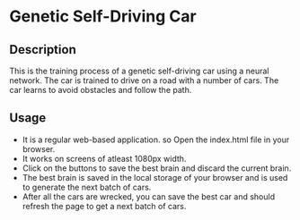 # Genetic Self-Driving Car

## Description

This is the training process of a genetic self-driving car using a neural network. The car is trained to drive on a road with a number of cars. The car learns to avoid obstacles and follow the path.

## Usage

- It is a regular web-based application. so Open the index.html file in your browser.
- It works on screens of atleast 1080px width.
- Click on the buttons to save the best brain and discard the current brain.
- The best brain is saved in the local storage of your browser and is used to generate the next batch of cars.
- After all the cars are wrecked, you can save the best car and should refresh the page to get a next batch of cars.
